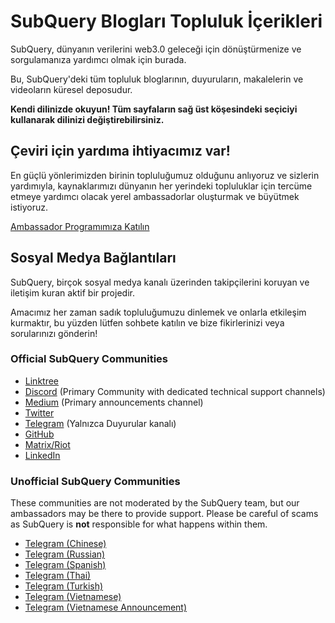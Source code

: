 # SubQuery Blogları Topluluk İçerikleri

SubQuery, dünyanın verilerini web3.0 geleceği için dönüştürmenize ve sorgulamanıza yardımcı olmak için burada.

Bu, SubQuery'deki tüm topluluk bloglarının, duyuruların, makalelerin ve videoların küresel deposudur.

**Kendi dilinizde okuyun! Tüm sayfaların sağ üst köşesindeki seçiciyi kullanarak dilinizi değiştirebilirsiniz.**

## Çeviri için yardıma ihtiyacımız var!

En güçlü yönlerimizden birinin topluluğumuz olduğunu anlıyoruz ve sizlerin yardımıyla, kaynaklarımızı dünyanın her yerindeki topluluklar için tercüme etmeye yardımcı olacak yerel ambassadorlar oluşturmak ve büyütmek istiyoruz.

[Ambassador Programımıza Katılın](https://doc.subquery.network/miscellaneous/ambassadors.html)

## Sosyal Medya Bağlantıları

SubQuery, birçok sosyal medya kanalı üzerinden takipçilerini koruyan ve iletişim kuran aktif bir projedir.

Amacımız her zaman sadık topluluğumuzu dinlemek ve onlarla etkileşim kurmaktır, bu yüzden lütfen sohbete katılın ve bize fikirlerinizi veya sorularınızı gönderin!

### Official SubQuery Communities

- [Linktree](https://linktr.ee/subquerynetwork)
- [Discord](https://discord.com/invite/subquery) (Primary Community with dedicated technical support channels)
- [Medium](https://subquery.medium.com) (Primary announcements channel)
- [Twitter](https://twitter.com/subquerynetwork)
- [Telegram](https://t.me/subquerynetwork) (Yalnızca Duyurular kanalı)
- [GitHub](https://github.com/SubQuery/subql)
- [Matrix/Riot](https://matrix.to/#/#subquery:matrix.org)
- [LinkedIn](https://www.linkedin.com/company/subquery)

### Unofficial SubQuery Communities

These communities are not moderated by the SubQuery team, but our ambassadors may be there to provide support. Please be careful of scams as SubQuery is **not** responsible for what happens within them.

- [Telegram (Chinese)](https://t.me/subquerychina)
- [Telegram (Russian)](https://t.me/SubQuery_russia)
- [Telegram (Spanish)](https://t.me/SubQueryES)
- [Telegram (Thai)](https://t.me/subquerynetworkthai)
- [Telegram (Turkish)](https://t.me/subquery_TR)
- [Telegram (Vietnamese)](https://t.me/subqueryvietnam)
- [Telegram (Vietnamese Announcement)](https://t.me/subqueryannvn)
